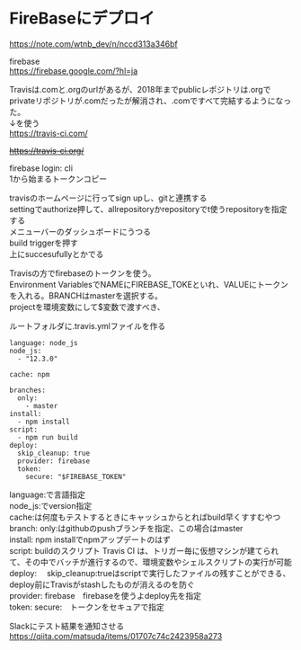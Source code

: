 # FireBaseにデプロイ  

https://note.com/wtnb_dev/n/nccd313a346bf  

firebase  
https://firebase.google.com/?hl=ja  

Travisは.comと.orgのurlがあるが、2018年までpublicレポジトリは.orgでprivateリポジトリが.comだったが解消され、.comですべて完結するようになった。  
↓を使う  
https://travis-ci.com/

~~https://travis-ci.org/~~  



firebase login: cli  
1から始まるトークンコピー  

travisのホームページに行ってsign upし、gitと連携する  
settingでauthorize押して、allrepositoryかrepositoryでt使うrepositoryを指定する  
メニューバーのダッシュボードにうつる  
build triggerを押す  
上にsuccesufullyとかでる  

Travisの方でfirebaseのトークンを使う。  
Environment VariablesでNAMEにFIREBASE_TOKEといれ、VALUEにトークンを入れる。BRANCHはmasterを選択する。  
projectを環境変数にして$変数で渡すべき、

ルートフォルダに.travis.ymlファイルを作る  
```
language: node_js
node_js:
  - "12.3.0"

cache: npm

branches:
  only:
    - master
install: 
  - npm install
script:
  - npm run build
deploy:
  skip_cleanup: true
  provider: firebase
  token:
    secure: "$FIREBASE_TOKEN"
```  

language:で言語指定  
node_js:でversion指定  
cache:は何度もテストするときにキャッシュからとればbuild早くすすむやつ  
branch:
  only:はgithubのpushブランチを指定、この場合はmaster  
install: npm installでnpmアップデートのはず  
script: buildのスクリプト Travis CI は、トリガー毎に仮想マシンが建てられて、その中でバッチが進行するので、環境変数やシェルスクリプトの実行が可能  
deploy: 
　skip_cleanup:trueはscriptで実行したファイルの残すことができる、deploy前にTravisがstashしたものが消えるのを防ぐ  
  provider: firebase　firebaseを使うよdeploy先を指定  
  token:
    secure:　トークンをセキュアで指定  
    
 Slackにテスト結果を通知させる  
 https://qiita.com/matsuda/items/01707c74c2423958a273  
 

  
